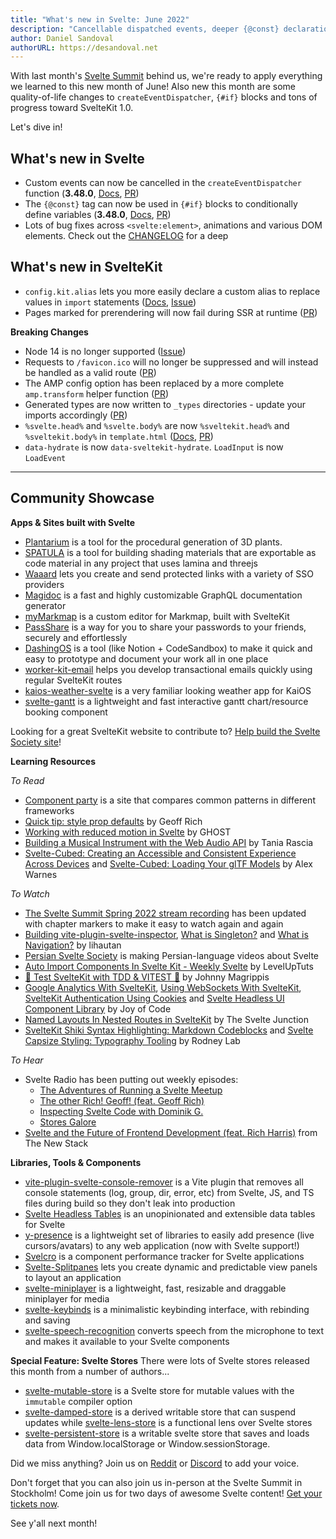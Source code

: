 ```yaml
---
title: "What's new in Svelte: June 2022"
description: "Cancellable dispatched events, deeper {@const} declarations and more!"
author: Daniel Sandoval
authorURL: https://desandoval.net
---
```


With last month's [Svelte Summit](https://www.youtube.com/watch?v=qqj2cBockqE) behind us, we're ready to apply everything we learned to this new month of June! Also new this month are some quality-of-life changes to `createEventDispatcher`, `{#if}` blocks and tons of progress toward SvelteKit 1.0.

Let's dive in!

## What's new in Svelte
- Custom events can now be cancelled in the `createEventDispatcher` function (**3.48.0**, [Docs](https://svelte.dev/docs#run-time-svelte-createeventdispatcher), [PR](https://github.com/sveltejs/svelte/pull/7064))
- The `{@const}` tag can now be used in `{#if}` blocks to conditionally define variables (**3.48.0**, [Docs](https://svelte.dev/docs#template-syntax-const), [PR](https://github.com/sveltejs/svelte/pull/7451))
- Lots of bug fixes across `<svelte:element>`, animations and various DOM elements. Check out the [CHANGELOG](https://github.com/sveltejs/svelte/blob/master/CHANGELOG.md#3480) for a deep


## What's new in SvelteKit
- `config.kit.alias` lets you more easily declare a custom alias to replace values in `import` statements ([Docs](https://kit.svelte.dev/docs/configuration#alias), [Issue](https://github.com/sveltejs/kit/pull/4922))
- Pages marked for prerendering will now fail during SSR at runtime ([PR](https://github.com/sveltejs/kit/pull/4812))

**Breaking Changes**
- Node 14 is no longer supported ([Issue](https://github.com/sveltejs/kit/issues/4916))
- Requests to `/favicon.ico` will no longer be suppressed and will instead be handled as a valid route ([PR](https://github.com/sveltejs/kit/pull/5046))
- The AMP config option has been replaced by a more complete `amp.transform` helper function ([PR](https://github.com/sveltejs/kit/pull/4710))
- Generated types are now written to `_types` directories - update your imports accordingly ([PR](https://github.com/sveltejs/kit/pull/4705))
- `%svelte.head%` and `%svelte.body%` are now `%sveltekit.head%` and `%sveltekit.body%` in `template.html` ([Docs](https://kit.svelte.dev/docs/migrating#project-files-src-template-html), [PR](https://github.com/sveltejs/kit/pull/5016/))
- `data-hydrate` is now `data-sveltekit-hydrate`. `LoadInput` is now `LoadEvent`


---

## Community Showcase

**Apps & Sites built with Svelte**
- [Plantarium](https://github.com/jim-fx/plantarium) is a tool for the procedural generation of 3D plants.
- [SPATULA](https://github.com/AlexWarnes/lamina-spatula) is a tool for building shading materials that are exportable as code material in any project that uses lamina and threejs
- [Waaard](https://waaard.com/) lets you create and send protected links with a variety of SSO providers
- [Magidoc](https://github.com/magidoc-org/magidoc) is a fast and highly customizable GraphQL documentation generator
- [myMarkmap](https://github.com/eyssette/myMarkmap) is a custom editor for Markmap, built with SvelteKit
- [PassShare](https://passshare.mynt.pw/) is a way for you to share your passwords to your friends, securely and effortlessly
- [DashingOS](https://beta.dashingos.com/) is a tool (like Notion + CodeSandbox) to make it quick and easy to prototype and document your work all in one place
- [worker-kit-email](https://github.com/miunau/worker-kit-email) helps you develop transactional emails quickly using regular SvelteKit routes
- [kaios-weather-svelte](https://github.com/cyan-2048/kaios-weather-svelte) is a very familiar looking weather app for KaiOS
- [svelte-gantt](https://github.com/ANovokmet/svelte-gantt) is a lightweight and fast interactive gantt chart/resource booking component 

Looking for a great SvelteKit website to contribute to? [Help build the Svelte Society site](https://github.com/svelte-society/sveltesociety.dev/issues)!


**Learning Resources**

_To Read_
- [Component party](https://component-party.dev/) is a site that compares common patterns in different frameworks
- [Quick tip: style prop defaults](https://geoffrich.net/posts/style-prop-defaults/) by Geoff Rich
- [Working with reduced motion in Svelte](https://ghostdev.xyz/posts/working-with-reduced-motion-in-svelte) by GHOST
- [Building a Musical Instrument with the Web Audio API](https://www.taniarascia.com/musical-instrument-web-audio-api/) by Tania Rascia
- [Svelte-Cubed: Creating an Accessible and Consistent Experience Across Devices](https://dev.to/alexwarnes/svelte-cubed-creating-an-accessible-and-consistent-experience-across-devices-42ae) and [Svelte-Cubed: Loading Your glTF Models](https://dev.to/alexwarnes/svelte-cubed-loading-your-gltf-models-14lf) by Alex Warnes

_To Watch_
- [The Svelte Summit Spring 2022 stream recording](https://www.youtube.com/watch?v=qqj2cBockqE) has been updated with chapter markers to make it easy to watch again and again
- [Building vite-plugin-svelte-inspector](https://www.youtube.com/watch?v=udYB24IMtsY), [What is Singleton?](https://www.youtube.com/watch?v=xhi0m1QZue0) and [What is Navigation?](https://www.youtube.com/watch?v=Ym-OnGUps2c) by lihautan
- [Persian Svelte Society](https://www.youtube.com/channel/UCfWH9lCsXN3j8oXq8dru82Q) is making Persian-language videos about Svelte
- [Auto Import Components In Svelte Kit - Weekly Svelte](https://www.youtube.com/watch?v=JXvKBtTPr64) by LevelUpTuts
- [🧪 Test SvelteKit with TDD & VITEST 🧪](https://www.youtube.com/watch?v=5bQD3dCoyHA) by Johnny Magrippis
- [Google Analytics With SvelteKit](https://www.youtube.com/watch?v=l-x6H0fnqqQ), [Using WebSockets With SvelteKit](https://www.youtube.com/watch?v=mAcKzdW5fR8), [SvelteKit Authentication Using Cookies](https://www.youtube.com/watch?v=T935Ya4W5X0) and [Svelte Headless UI Component Library](https://www.reddit.com/r/sveltejs/comments/ueu849/svelte_headless_ui_component_library/) by Joy of Code
- [Named Layouts In Nested Routes in SvelteKit](https://www.youtube.com/watch?v=hKg_V3jouLk) by The Svelte Junction
- [SvelteKit Shiki Syntax Highlighting: Markdown Codeblocks](https://rodneylab.com/sveltekit-shiki-syntax-highlighting/) and [Svelte Capsize Styling: Typography Tooling](https://rodneylab.com/svelte-capsize-styling/) by Rodney Lab

_To Hear_
- Svelte Radio has been putting out weekly episodes:
  - [The Adventures of Running a Svelte Meetup](https://www.svelteradio.com/episodes/the-adventures-of-running-a-svelte-meetup)
  - [The other Rich! Geoff! (feat. Geoff Rich)](https://www.svelteradio.com/episodes/the-other-rich-geoff)
  - [Inspecting Svelte Code with Dominik G.](https://www.svelteradio.com/episodes/inspecting-svelte-code-with-dominik-g)
  - [Stores Galore](https://www.svelteradio.com/episodes/stores-galore)
- [Svelte and the Future of Frontend Development (feat. Rich Harris)](https://thenewstack.io/svelte-and-the-future-of-front-end-development/) from The New Stack


**Libraries, Tools & Components**
- [vite-plugin-svelte-console-remover](https://github.com/jhubbardsf/vite-plugin-svelte-console-remover) is a Vite plugin that removes all console statements (log, group, dir, error, etc) from Svelte, JS, and TS files during build so they don't leak into production
- [Svelte Headless Tables](https://github.com/bryanmylee/svelte-headless-table) is an unopinionated and extensible data tables for Svelte
- [y-presence](https://github.com/nimeshnayaju/y-presence) is a lightweight set of libraries to easily add presence (live cursors/avatars) to any web application (now with Svelte support!)
- [Svelcro](https://github.com/oslabs-beta/Svelcro) is a component performance tracker for Svelte applications
- [Svelte-Splitpanes](https://github.com/orefalo/svelte-splitpanes) lets you create dynamic and predictable view panels to layout an application
- [svelte-miniplayer](https://github.com/ThaUnknown/svelte-miniplayer) is a lightweight, fast, resizable and draggable miniplayer for media
- [svelte-keybinds](https://github.com/ThaUnknown/svelte-keybinds) is a minimalistic keybinding interface, with rebinding and saving
- [svelte-speech-recognition](https://github.com/jhubbardsf/svelte-speech-recognition) converts speech from the microphone to text and makes it available to your Svelte components

**Special Feature: Svelte Stores**
There were lots of Svelte stores released this month from a number of authors...

- [svelte-mutable-store](https://github.com/feltcoop/svelte-mutable-store) is a Svelte store for mutable values with the `immutable` compiler option
- [svelte-damped-store](https://github.com/aredridel/svelte-damped-store) is a derived writable store that can suspend updates while [svelte-lens-store](https://github.com/aredridel/svelte-lens-store) is a functional lens over Svelte stores
- [svelte-persistent-store](https://github.com/furudean/svelte-persistent-store) is a writable svelte store that saves and loads data from Window.localStorage or Window.sessionStorage.


Did we miss anything? Join us on [Reddit](https://www.reddit.com/r/sveltejs/) or [Discord](https://discord.com/invite/yy75DKs) to add your voice.

Don't forget that you can also join us in-person at the Svelte Summit in Stockholm! Come join us for two days of awesome Svelte content! [Get your tickets now](https://ti.to/svelte/svelte-summit-fall-edition).

See y'all next month!
